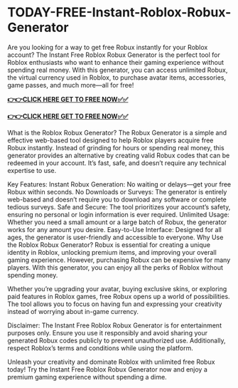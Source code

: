 # TODAY-FREE-Instant-Roblox-Robux-Generator

Are you looking for a way to get free Robux instantly for your Roblox account? The Instant Free Roblox Robux Generator is the perfect tool for Roblox enthusiasts who want to enhance their gaming experience without spending real money. With this generator, you can access unlimited Robux, the virtual currency used in Roblox, to purchase avatar items, accessories, game passes, and much more—all for free!

[**👉👉CLICK HERE GET TO FREE NOW✅✅**](https://free24.raj-solution.com/roblox/)

[**👉👉CLICK HERE GET TO FREE NOW✅✅**](https://free24.raj-solution.com/roblox/)

What is the Roblox Robux Generator?
The Robux Generator is a simple and effective web-based tool designed to help Roblox players acquire free Robux instantly. Instead of grinding for hours or spending real money, this generator provides an alternative by creating valid Robux codes that can be redeemed in your account. It’s fast, safe, and doesn’t require any technical expertise to use.

Key Features:
Instant Robux Generation: No waiting or delays—get your free Robux within seconds.
No Downloads or Surveys: The generator is entirely web-based and doesn’t require you to download any software or complete tedious surveys.
Safe and Secure: The tool prioritizes your account’s safety, ensuring no personal or login information is ever required.
Unlimited Usage: Whether you need a small amount or a large batch of Robux, the generator works for any amount you desire.
Easy-to-Use Interface: Designed for all ages, the generator is user-friendly and accessible to everyone.
Why Use the Roblox Robux Generator?
Robux is essential for creating a unique identity in Roblox, unlocking premium items, and improving your overall gaming experience. However, purchasing Robux can be expensive for many players. With this generator, you can enjoy all the perks of Roblox without spending money.

Whether you’re upgrading your avatar, buying exclusive skins, or exploring paid features in Roblox games, free Robux opens up a world of possibilities. The tool allows you to focus on having fun and expressing your creativity instead of worrying about in-game currency.

Disclaimer:
The Instant Free Roblox Robux Generator is for entertainment purposes only. Ensure you use it responsibly and avoid sharing your generated Robux codes publicly to prevent unauthorized use. Additionally, respect Roblox’s terms and conditions while using the platform.

Unleash your creativity and dominate Roblox with unlimited free Robux today! Try the Instant Free Roblox Robux Generator now and enjoy a premium gaming experience without spending a dime.
